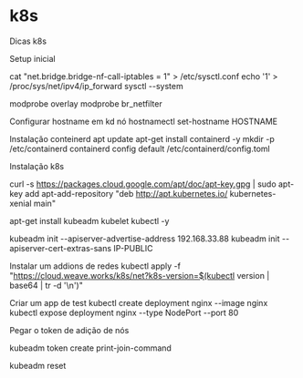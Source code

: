 # k8s
Dicas k8s

Setup inicial 

cat "net.bridge.bridge-nf-call-iptables = 1" > /etc/sysctl.conf
echo '1' > /proc/sys/net/ipv4/ip_forward
sysctl --system

modprobe overlay
modprobe br_netfilter

Configurar hostname em kd nó
hostnamectl set-hostname HOSTNAME

Instalação conteinerd 
apt update
apt-get install containerd -y
mkdir -p /etc/containerd
containerd config default  /etc/containerd/config.toml

Instalação k8s

curl -s https://packages.cloud.google.com/apt/doc/apt-key.gpg | sudo apt-key add
apt-add-repository "deb http://apt.kubernetes.io/ kubernetes-xenial main"


apt-get install kubeadm kubelet kubectl -y

kubeadm init --apiserver-advertise-address 192.168.33.88
kubeadm init --apiserver-cert-extras-sans IP-PUBLIC
 
 
Instalar um addions de redes
kubectl apply -f "https://cloud.weave.works/k8s/net?k8s-version=$(kubectl version | base64 | tr -d '\n')"
 
 
Criar um app de test
kubectl create deployment nginx --image nginx
kubectl expose deployment nginx --type NodePort --port 80


Pegar o token de adição de nós 

kubeadm  token create print-join-command
 
kubeadm reset 
